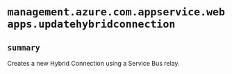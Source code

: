 # `management.azure.com.appservice.webapps.updatehybridconnection`

## `summary`
Creates a new Hybrid Connection using a Service Bus relay.


